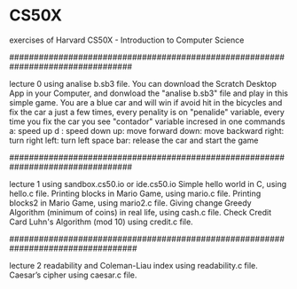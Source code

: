 # CS50X
exercises of  Harvard CS50X - Introduction to Computer Science

#################################################################################

lecture 0   using analise b.sb3 file.
You can download the Scratch Desktop App in your Computer, and donwload the "analise b.sb3" file and play in this simple game.
You are a blue car and  will win if avoid hit in the bicycles and fix the car a just a few times, every penality is on "penalide" variable, every time you fix the car you see "contador" variable incresed in one
commands 
  a: speed up
  d : speed down
  up:  move forward
  down: move backward
  right: turn right
  left: turn left
  space bar: release the car and start the game
  
#################################################################################  

lecture 1 using sandbox.cs50.io or ide.cs50.io 
Simple hello world in C, using hello.c file.
Printing blocks in Mario Game, using mario.c file.
Printing blocks2 in Mario Game, using mario2.c file.
Giving change Greedy Algorithm (minimum of coins)  in real life, using cash.c file. 
Check Credit Card Luhn's Algorithm (mod 10) using credit.c file.

##################################################################################

lecture 2 readability and Coleman-Liau index using readability.c file.
Caesar’s cipher using caesar.c file.
